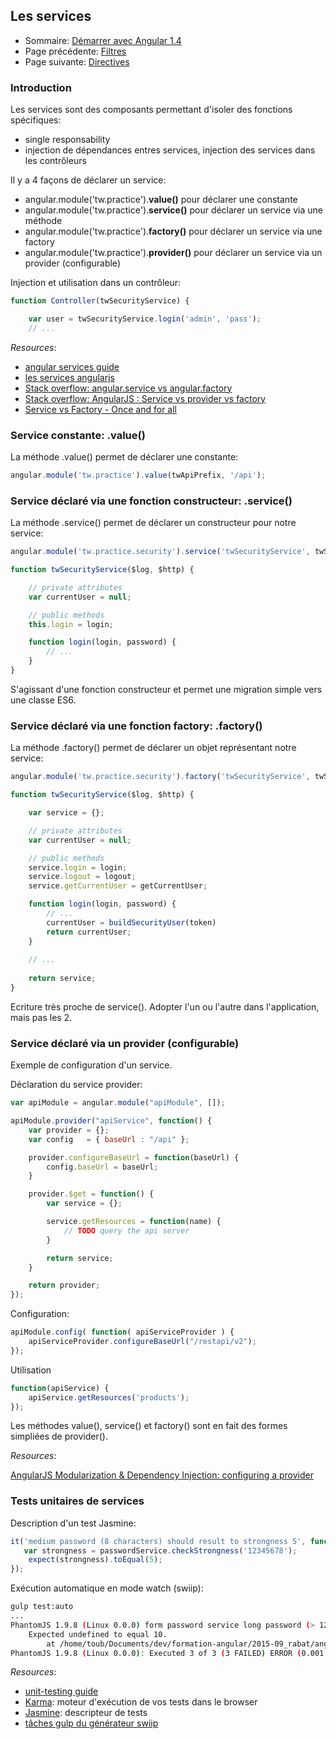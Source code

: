 ## Les services

* Sommaire: [Démarrer avec Angular 1.4](01.00.angular-bases.documentation-fr.md)
* Page précédente: [Filtres](01.06.filtres-fr.md)
* Page suivante: [Directives](01.08.directives-fr.md)

### Introduction

Les services sont des composants permettant d'isoler des fonctions spécifiques:
* single responsability
* injection de dépendances entres services, injection des services dans les contrôleurs


Il y a 4 façons de déclarer un service:
* angular.module('tw.practice').**value()** pour déclarer une constante
* angular.module('tw.practice').**service()** pour déclarer un service via une méthode
* angular.module('tw.practice').**factory()** pour déclarer un service via une factory
* angular.module('tw.practice').**provider()** pour déclarer un service via un provider (configurable)

Injection et utilisation dans un contrôleur:

``` js
function Controller(twSecurityService) {

    var user = twSecurityService.login('admin', 'pass');
    // ...
``` 
*Resources*: 

* [angular services guide](https://docs.angularjs.org/guide/services)
* [les services angularjs](http://www.angular-js.fr/les-services-angularjs)
* [Stack overflow: angular.service vs angular.factory](http://stackoverflow.com/questions/14324451/angular-service-vs-angular-factory)
* [Stack overflow: AngularJS : Service vs provider vs factory](http://stackoverflow.com/questions/15666048/angularjs-service-vs-provider-vs-factory)
* [Service vs Factory - Once and for all](http://blog.thoughtram.io/angular/2015/07/07/service-vs-factory-once-and-for-all.html)

### Service constante: .value()

La méthode .value() permet de déclarer une constante:
``` js
angular.module('tw.practice').value(twApiPrefix, '/api');
```

### Service déclaré via une fonction constructeur: .service()

La méthode .service() permet de déclarer un constructeur pour notre service:
``` js
angular.module('tw.practice.security').service('twSecurityService', twSecurityService);

function twSecurityService($log, $http) {

    // private attributes
    var currentUser = null;

    // public methods
    this.login = login;

    function login(login, password) {
        // ...
    }
}
```

S'agissant d'une fonction constructeur et permet une migration simple vers une classe ES6.

### Service déclaré via une fonction factory: .factory()

La méthode .factory() permet de déclarer un objet représentant notre service:

``` js
angular.module('tw.practice.security').factory('twSecurityService', twSecurityService);

function twSecurityService($log, $http) {

    var service = {};

    // private attributes
    var currentUser = null;

    // public methods
    service.login = login;
    service.logout = logout;
    service.getCurrentUser = getCurrentUser;

    function login(login, password) {
        // ...
        currentUser = buildSecurityUser(token)
        return currentUser;
    }
    
    // ...
    
    return service;
}
``` 

Ecriture très proche de service(). Adopter l'un ou l'autre dans l'application, mais pas les 2.

### Service déclaré via un provider (configurable)

Exemple de configuration d'un service.

Déclaration du service provider:

``` js
var apiModule = angular.module("apiModule", []);

apiModule.provider("apiService", function() {
    var provider = {};
    var config   = { baseUrl : "/api" };

    provider.configureBaseUrl = function(baseUrl) {
        config.baseUrl = baseUrl;
    }

    provider.$get = function() {
        var service = {};

        service.getResources = function(name) {
            // TODO query the api server
        }

        return service;
    }

    return provider;
});
```

Configuration:

``` js
apiModule.config( function( apiServiceProvider ) {
    apiServiceProvider.configureBaseUrl("/restapi/v2");
});

```

Utilisation

``` js
function(apiService) {
    apiService.getResources('products');
});
```
Les méthodes value(), service() et factory() sont en fait des formes simpliées de provider().

*Resources*: 

[AngularJS Modularization & Dependency Injection: configuring a provider](http://tutorials.jenkov.com/angularjs/dependency-injection.html#configuring-a-provider)

### Tests unitaires de services

Description d'un test Jasmine:
``` js
it('medium password (8 characters) should result to strongness 5', function () {
   var strongness = passwordService.checkStrongness('12345678');
    expect(strongness).toEqual(5);
});
```

Exécution automatique en mode watch (swiip):
``` bash
gulp test:auto
...
PhantomJS 1.9.8 (Linux 0.0.0) form password service long password (> 12 characters) should result to strongness 10 FAILED
    Expected undefined to equal 10.
        at /home/toub/Documents/dev/formation-angular/2015-09_rabat/angular-practice-1.4.yeoman/src/app/profile/profile.password.service.spec.js:25
PhantomJS 1.9.8 (Linux 0.0.0): Executed 3 of 3 (3 FAILED) ERROR (0.001 secs / 0.01 secs)
``` 

*Resources*: 

* [unit-testing guide](https://code.angularjs.org/1.4.7/docs/guide/unit-testing)
* [Karma](http://karma-runner.github.io): moteur d'exécution de vos tests dans le browser
* [Jasmine](http://jasmine.github.io/2.3/introduction.html): descripteur de tests
* [tâches gulp du générateur swiip](https://github.com/Swiip/generator-gulp-angular/blob/master/docs/usage.md)